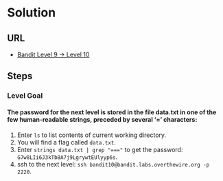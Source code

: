 # Solution

## URL
- [Bandit Level 9 → Level 10](https://overthewire.org/wargames/bandit/bandit10.html)

## Steps

### Level Goal

#### The password for the next level is stored in the file data.txt in one of the few human-readable strings, preceded by several ‘=’ characters:
1. Enter `ls` to list contents of current working directory.
2. You will find a flag called `data.txt`.
3. Enter `strings data.txt | grep "==="` to get the password: `G7w8LIi6J3kTb8A7j9LgrywtEUlyyp6s`.
4. ssh to the next level: `ssh bandit10@bandit.labs.overthewire.org -p 2220`.
